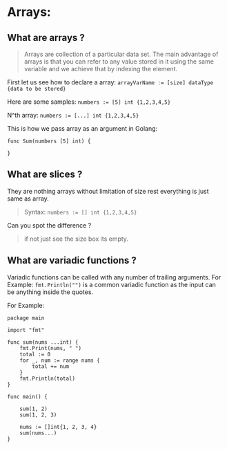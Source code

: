 # Arrays:

## What are arrays ? 

> Arrays are collection of a particular data set. The main advantage of arrays is that you can refer to any value stored in it using the same variable and we achieve that by indexing the element. 

First let us see how to declare a array:
`arrayVarName := [size] dataType {data to be stored}`

Here are some samples: 
`numbers := [5] int {1,2,3,4,5}`

N^th array: 
`numbers := [...] int {1,2,3,4,5}`

This is how we pass array as an argument in Golang: 

```
func Sum(numbers [5] int) {

}

```

## What are slices ? 

They are nothing arrays without limitation of size rest everything is just same as array. 

> Syntax: 
`numbers := [] int {1,2,3,4,5}`

Can you spot the difference ?
> if not just see the size box its empty. 

## What are variadic functions ? 

Variadic functions can be called with any number of trailing arguments. 
For Example: `fmt.Println("")` is a common variadic function as the input can be anything inside the quotes. 

For Example: 
``` 
package main

import "fmt"

func sum(nums ...int) {
    fmt.Print(nums, " ")
    total := 0
    for _, num := range nums {
        total += num
    }
    fmt.Println(total)
}

func main() {

    sum(1, 2)
    sum(1, 2, 3)

    nums := []int{1, 2, 3, 4}
    sum(nums...)
}
``` 
